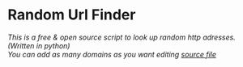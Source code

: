 # Random Url Finder 

*This is a free & open source script to look up random http adresses. (Written in python)*
<br>
*You can add as many domains as you want editing [source file](https://github.com/uuz/random-url-finder/blob/main/finder.py)*


